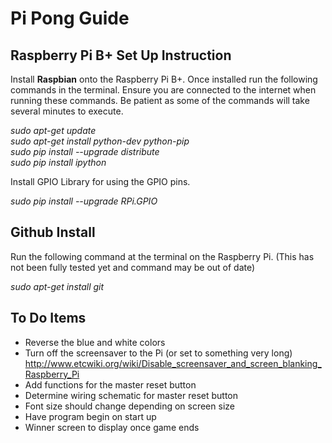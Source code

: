 # Pi Pong Guide

## Raspberry Pi B+ Set Up Instruction

Install **Raspbian** onto the Raspberry Pi B+.  Once installed run the following commands in the terminal. Ensure you are connected to the internet when running these commands.  Be patient as some of the commands will take several minutes to execute.

*sudo apt-get update*  
*sudo apt-get install python-dev python-pip*  
*sudo pip install --upgrade distribute*  
*sudo pip install ipython*  

Install GPIO Library for using the GPIO pins.

*sudo pip install --upgrade RPi.GPIO*  

## Github Install

Run the following command at the terminal on the Raspberry Pi. (This has not been fully tested yet and command may be out of date)

*sudo apt-get install git*

## To Do Items

- Reverse the blue and white colors
- Turn off the screensaver to the Pi (or set to something very long)
    http://www.etcwiki.org/wiki/Disable_screensaver_and_screen_blanking_Raspberry_Pi
- Add functions for the master reset button
- Determine wiring schematic for master reset button
- Font size should change depending on screen size
- Have program begin on start up
- Winner screen to display once game ends
